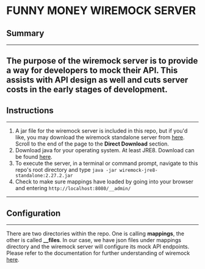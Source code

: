 # FUNNY MONEY WIREMOCK SERVER

## Summary

---
The purpose of the wiremock server is to provide a way for developers to mock their API. This assists with API design as well and cuts server costs in the early stages of development.
---

## Instructions
---
1. A jar file for the wiremock server is included in this repo, but if you'd like, you may download the wiremock standalone server from <a href="http://wiremock.org/docs/download-and-installation/">here</a>. Scroll to the end of the page to the <strong>Direct Download</strong> section.
2. Download java for your operating system. At least JRE8. Download can be found <a href="https://www.oracle.com/java/technologies/javase-jre8-downloads.html">here</a>.
3. To execute the server, in a terminal or command prompt, navigate to this repo's root directory and type `java -jar wiremock-jre8-standalone:2.27.2.jar`
4. Check to make sure mappings have loaded by going into your browser and entering `http://localhost:8080/__admin/`
---

## Configuration
---
There are two directories within the repo. One is calling <strong>mappings</strong>, the other is called <strong>__files</strong>. In our case, we have json files under mappings directory and the wiremock server will configure its mock API endpoints. Please refer to the documentation for further understanding of wiremock <a href="http://wiremock.org/docs/">here</a>.